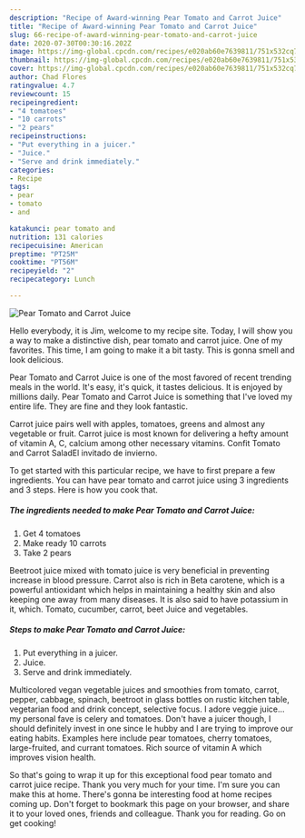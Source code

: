 ```yaml
---
description: "Recipe of Award-winning Pear Tomato and Carrot Juice"
title: "Recipe of Award-winning Pear Tomato and Carrot Juice"
slug: 66-recipe-of-award-winning-pear-tomato-and-carrot-juice
date: 2020-07-30T00:30:16.202Z
image: https://img-global.cpcdn.com/recipes/e020ab60e7639811/751x532cq70/pear-tomato-and-carrot-juice-recipe-main-photo.jpg
thumbnail: https://img-global.cpcdn.com/recipes/e020ab60e7639811/751x532cq70/pear-tomato-and-carrot-juice-recipe-main-photo.jpg
cover: https://img-global.cpcdn.com/recipes/e020ab60e7639811/751x532cq70/pear-tomato-and-carrot-juice-recipe-main-photo.jpg
author: Chad Flores
ratingvalue: 4.7
reviewcount: 15
recipeingredient:
- "4 tomatoes"
- "10 carrots"
- "2 pears"
recipeinstructions:
- "Put everything in a juicer."
- "Juice."
- "Serve and drink immediately."
categories:
- Recipe
tags:
- pear
- tomato
- and

katakunci: pear tomato and 
nutrition: 131 calories
recipecuisine: American
preptime: "PT25M"
cooktime: "PT56M"
recipeyield: "2"
recipecategory: Lunch

---
```



![Pear Tomato and Carrot Juice](https://img-global.cpcdn.com/recipes/e020ab60e7639811/751x532cq70/pear-tomato-and-carrot-juice-recipe-main-photo.jpg)

Hello everybody, it is Jim, welcome to my recipe site. Today, I will show you a way to make a distinctive dish, pear tomato and carrot juice. One of my favorites. This time, I am going to make it a bit tasty. This is gonna smell and look delicious.

Pear Tomato and Carrot Juice is one of the most favored of recent trending meals in the world. It's easy, it's quick, it tastes delicious. It is enjoyed by millions daily. Pear Tomato and Carrot Juice is something that I've loved my entire life. They are fine and they look fantastic.

Carrot juice pairs well with apples, tomatoes, greens and almost any vegetable or fruit. Carrot juice is most known for delivering a hefty amount of vitamin A, C, calcium among other necessary vitamins. Confit Tomato and Carrot SaladEl invitado de invierno.


To get started with this particular recipe, we have to first prepare a few ingredients. You can have pear tomato and carrot juice using 3 ingredients and 3 steps. Here is how you cook that.

<!--inarticleads1-->

##### The ingredients needed to make Pear Tomato and Carrot Juice:

1. Get 4 tomatoes
1. Make ready 10 carrots
1. Take 2 pears


Beetroot juice mixed with tomato juice is very beneficial in preventing increase in blood pressure. Carrot also is rich in Beta carotene, which is a powerful antioxidant which helps in maintaining a healthy skin and also keeping one away from many diseases. It is also said to have potassium in it, which. Tomato, cucumber, carrot, beet Juice and vegetables. 

<!--inarticleads2-->

##### Steps to make Pear Tomato and Carrot Juice:

1. Put everything in a juicer.
1. Juice.
1. Serve and drink immediately.


Multicolored vegan vegetable juices and smoothies from tomato, carrot, pepper, cabbage, spinach, beetroot in glass bottles on rustic kitchen table, vegetarian food and drink concept, selective focus. I adore veggie juice… my personal fave is celery and tomatoes. Don&#39;t have a juicer though, I should definitely invest in one since le hubby and I are trying to improve our eating habits. Examples here include pear tomatoes, cherry tomatoes, large-fruited, and currant tomatoes. Rich source of vitamin A which improves vision health. 

So that's going to wrap it up for this exceptional food pear tomato and carrot juice recipe. Thank you very much for your time. I'm sure you can make this at home. There's gonna be interesting food at home recipes coming up. Don't forget to bookmark this page on your browser, and share it to your loved ones, friends and colleague. Thank you for reading. Go on get cooking!
